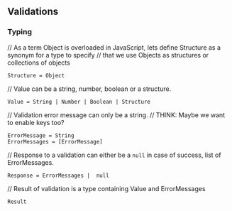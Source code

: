 
## Validations

### Typing

// As a term Object is overloaded in JavaScript, lets define Structure as a synonym for a type to specify
// that we use Objects as structures or collections of objects

    Structure = Object

// Value can be a string, number, boolean or a structure.
    
    Value = String | Number | Boolean | Structure

// Validation error message can only be a string. 
// THINK: Maybe we want to enable keys too?
    
    ErrorMessage = String
    ErrorMessages = [ErrorMessage]

// Response to a validation can either be a `null` in case of success, list of ErrorMessages.

    Response = ErrorMessages |  null

// Result of validation is a type containing Value and ErrorMessages

    Result




